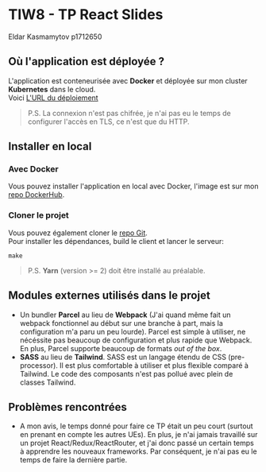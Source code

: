 # TIW8 - TP React Slides

Eldar Kasmamytov p1712650

Où l'application est déployée ?
---

L'application est conteneurisée avec **Docker** et déployée sur mon cluster **Kubernetes** dans le cloud.  
Voici [L'URL du déploiement](http://130.162.234.201/edit)  

> P.S. La connexion n'est pas chifrée, je n'ai pas eu le temps de configurer l'accès en TLS, ce n'est que du HTTP.

Installer en local
---

### Avec Docker

Vous pouvez installer l'application en local avec Docker, l'image est sur mon [repo DockerHub](https://hub.docker.com/r/marbrex/react-slides).

### Cloner le projet

Vous pouvez également cloner le [repo Git](https://forge.univ-lyon1.fr/p1712650/tiw-react-slides).  
Pour installer les dépendances, build le client et lancer le serveur:  
```shell
make
```

> P.S. **Yarn** (version >= 2) doit être installé au préalable.

Modules externes utilisés dans le projet
---

- Un bundler **Parcel** au lieu de **Webpack** (J'ai quand même fait un webpack fonctionnel au début sur une branche à part, mais la configuration m'a paru un peu lourde). Parcel est simple à utiliser, ne nécéssite pas beaucoup de configuration et plus rapide que Webpack. En plus, Parcel supporte beaucoup de formats *out of the box*.
- **SASS** au lieu de **Tailwind**. SASS est un langage étendu de CSS (pre-processor). Il est plus comfortable à utiliser et plus flexible comparé à Tailwind. Le code des composants n'est pas pollué avec plein de classes Tailwind.

Problèmes rencontrées
---

- A mon avis, le temps donné pour faire ce TP était un peu court (surtout en prenant en compte les autres UEs). En plus, je n'ai jamais travaillé sur un projet React/Redux/ReactRouter, et j'ai donc passé un certain temps à apprendre les nouveaux frameworks. Par conséquent, je n'ai pas eu le temps de faire la dernière partie.